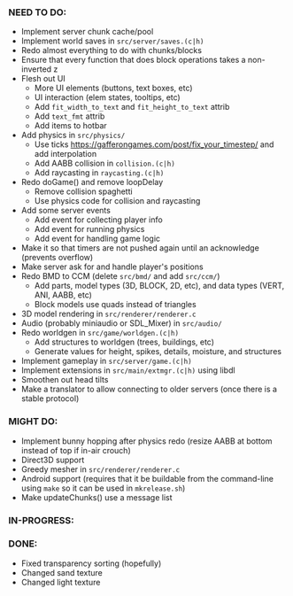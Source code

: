 ### NEED TO DO:
- Implement server chunk cache/pool
- Implement world saves in `src/server/saves.(c|h)`
- Redo almost everything to do with chunks/blocks
- Ensure that every function that does block operations takes a non-inverted z
- Flesh out UI
    - More UI elements (buttons, text boxes, etc)
    - UI interaction (elem states, tooltips, etc)
    - Add `fit_width_to_text` and `fit_height_to_text` attrib
    - Add `text_fmt` attrib
    - Add items to hotbar
- Add physics in `src/physics/`
    - Use ticks https://gafferongames.com/post/fix_your_timestep/ and add interpolation
    - Add AABB collision in `collision.(c|h)`
    - Add raycasting in `raycasting.(c|h)`
- Redo doGame() and remove loopDelay
    - Remove collision spaghetti
    - Use physics code for collision and raycasting
- Add some server events
    - Add event for collecting player info
    - Add event for running physics
    - Add event for handling game logic
- Make it so that timers are not pushed again until an acknowledge (prevents overflow)
- Make server ask for and handle player's positions
- Redo BMD to CCM (delete `src/bmd/` and add `src/ccm/`)
    - Add parts, model types (3D, BLOCK, 2D, etc), and data types (VERT, ANI, AABB, etc)
    - Block models use quads instead of triangles
- 3D model rendering in `src/renderer/renderer.c`
- Audio (probably miniaudio or SDL_Mixer) in `src/audio/`
- Redo worldgen in `src/game/worldgen.(c|h)`
    - Add structures to worldgen (trees, buildings, etc)
    - Generate values for height, spikes, details, moisture, and structures
- Implement gameplay in `src/server/game.(c|h)`
- Implement extensions in `src/main/extmgr.(c|h)` using libdl
- Smoothen out head tilts
- Make a translator to allow connecting to older servers (once there is a stable protocol)

### MIGHT DO:
- Implement bunny hopping after physics redo (resize AABB at bottom instead of top if in-air crouch)
- Direct3D support
- Greedy mesher in `src/renderer/renderer.c`
- Android support (requires that it be buildable from the command-line using `make` so it can be used in `mkrelease.sh`)
- Make updateChunks() use a message list

### IN-PROGRESS:

### DONE:
- Fixed transparency sorting (hopefully)
- Changed sand texture
- Changed light texture
